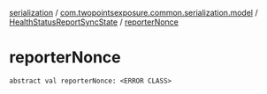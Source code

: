 [serialization](../../index.md) / [com.twopointsexposure.common.serialization.model](../index.md) / [HealthStatusReportSyncState](index.md) / [reporterNonce](./reporter-nonce.md)

# reporterNonce

`abstract val reporterNonce: <ERROR CLASS>`